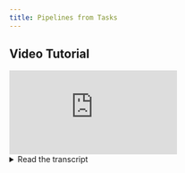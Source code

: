 ```yaml
---
title: Pipelines from Tasks
---
```



## Video Tutorial

<div style={{position: 'relative', overflow: 'hidden', width: '100%', paddingTop: '56.25%' }} >
<iframe style={{position: 'absolute', top: '0', left: '0', bottom: '0', right: '0', width: '100%', height: '100%'}} 
        src="https://www.youtube.com/embed/prZ_eiv_y3c?rel=0" 
        title="YouTube video player" 
        frameborder="0" 
        allow="accelerometer; autoplay; clipboard-write; encrypted-media; gyroscope; picture-in-picture; fullscreen" 
        allowfullscreen>
</iframe>
</div>

<details className="cml-expansion-panel info">
<summary className="cml-expansion-panel-summary">Read the transcript</summary>
<div className="cml-expansion-panel-content">

Hello and welcome to ClearML. In this video we’ll take a look at how pipelines can be created from tasks instead of from code like we saw in the last video.

The tasks themselves are already in the system by using the experiment manager. What’s important to note here though is that hyperparameters, scalars, and artifacts should be reported correctly because the pipeline will consider them to be the inputs and outputs of each step. In that way, a step can easily access for example the artifacts from a previous step.

So with the tasks as our steps this time, we really only need to add our control logic. And since we don’t have the main function as we had in the last video, we’ll put our control logic code in a dedicated `PipelineController` script instead. Let’s start with a small example.

Our example pipeline will consist of three distinct tasks. The first task downloads some data and then uploads it to ClearML as an artifact.

In a future video, I’ll introduce you to ClearML Data which is actually our preferred way to handle data instead of uploading it as an artifact. So keep watching this getting started playlist if you want to know more.

The next task will preprocess that data. It has some hyperparameters here that configure the way the preprocessing is done. As you can see, the dataset `url` parameter is still empty. When the pipeline is run, these hyperparameters can be overwritten by the output of the previous step. We’ll see how that’s done a little later in the video. After the preprocessing, we’ll upload the resulting training and test data as an artifact again. 

The final task will train a model on the preprocessed data by downloading the train and test artifacts from the previous step. Again, the actual parameter, preprocessing task ID in this case, will be overwritten by the real ID when the pipeline is run. You can see here in my experiment list, that I already have these 3 tasks already logged.

Now comes our control logic. Let’s start by making a simple python script. We can create a `PipelineController` object and give it a name and a project, it will become visible in the experiment list under that name because just like anything in ClearML, the controller is just a task, albeit a special type of task in this case.

Next, we can add some pipeline level parameters. These can be easily accessed from within every step of the pipeline. They’re basically global variables. In this case we’ll add a parameter that will tell the first step where to get the raw data from. This is very useful because we’ll see later that we can easily rerun our pipeline with a different URL.

Now we can define our steps. Each step needs a name and some link to the original task. We can either give it the original task's ID or provide the task name and project, in which case the controller will use the most recent task with that name in that project.

For the next step we do the same thing, only now, we want the controller to know that we only want to run this step after the previous one has been completed. We can easily do that by providing the name of the previous steps as a list to the `parents` argument. 

The structure of your pipeline will be derived from looking at this `parents` argument, so you can build your flow by defining the previous steps as parents for each following step in the pipeline.

Now we do the same for the final step. However, remember the empty hyperparameters we saw before? We still have to overwrite these. We can use the `parameter_override` argument to do just that.

For example we can tell the first step to use the global pipeline parameter raw data url like so. But we can also reference output artifacts from a previous step by using its name and we can of course also just overwrite a parameter with a normal value. Finally, we can even pass along the unique task ID of a previous step, so you can get the task object based on that ID and access anything and everything within that task.

And that’s it! We now have our first pipeline!

Just like in the previous video, we can run the whole pipeline locally first, to debug our flow and make sure everything is working. If everything works as planned, we can then start it normally and everything will be enqueued instead. Your agents listening to the services queue will pick up the pipeline controller, clone the tasks that form your steps, override the necessary parameters and enqueue them into the `default` queue, for your other agents to start working on.

After running the script you can go to the pipeline screen and see the same kind of output as we saw last video: a list of pipeline runs, and when we click it, we get a nice visual representation of the pipeline.

Now we can do all the same things that we could with a pipeline built from code. We can see the overall details of the pipeline itself and the logs of the pipeline controller.

When we select a specific step, we can see its inputs and outputs as well as its logs down here and even the original code.

Finally, we can also clone the whole pipeline and change its parameters by clicking on the new run button. This is the most powerful feature of all, as it allows us to really quickly rerun the whole pipeline with different parameters from the UI. The agents will take care of the rest!

In the next video of this Getting Started series, we’ll take a look at ClearML Data, for real this time. In the meantime, spin up some pipeline controllers yourself for free at app.clear.ml and don’t forget to join our Slack channel, if you need any help.
</div>
</details>
